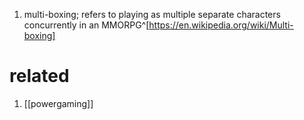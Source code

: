 1. multi-boxing; refers to playing as multiple separate characters concurrently in an MMORPG^[https://en.wikipedia.org/wiki/Multi-boxing]

# related
1. [[powergaming]]